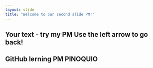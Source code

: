 ```yaml
---
layout: slide
title: "Welcome to our second slide PM!"
---
```

Your text - try my PM
Use the left arrow to go back!
 ---
 GitHub lerning  PM PINOQUIO
 ---
